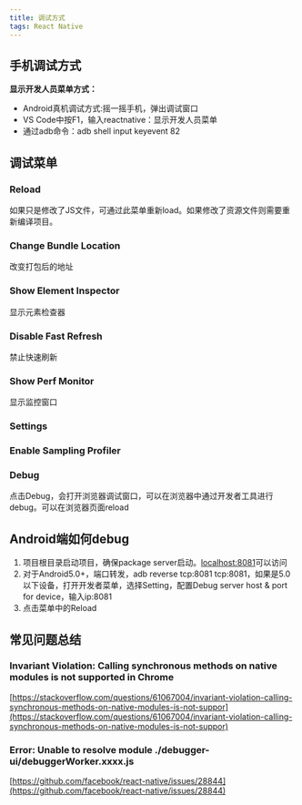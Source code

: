 ```yaml
---
title: 调试方式
tags: React Native 
---
```



## 手机调试方式

**显示开发人员菜单方式：**

- Android真机调试方式:摇一摇手机，弹出调试窗口
- VS Code中按F1，输入reactnative：显示开发人员菜单
- 通过adb命令：adb shell input keyevent 82

## 调试菜单

### Reload

如果只是修改了JS文件，可通过此菜单重新load。如果修改了资源文件则需要重新编译项目。

### Change Bundle Location

改变打包后的地址

### Show Element Inspector

显示元素检查器

### Disable Fast Refresh

禁止快速刷新

### Show Perf Monitor

显示监控窗口

### Settings

### Enable Sampling Profiler



### Debug

点击Debug，会打开浏览器调试窗口，可以在浏览器中通过开发者工具进行debug。可以在浏览器页面reload



## Android端如何debug

1. 项目根目录启动项目，确保package server启动。[localhost:8081](localhost:8081)可以访问
2. 对于Android5.0+，端口转发，adb reverse tcp:8081 tcp:8081，如果是5.0以下设备，打开开发者菜单，选择Setting，配置Debug server host & port for device，输入ip:8081
4. 点击菜单中的Reload




## 常见问题总结

### Invariant Violation: Calling synchronous methods on native modules is not supported in Chrome

[https://stackoverflow.com/questions/61067004/invariant-violation-calling-synchronous-methods-on-native-modules-is-not-suppor](https://stackoverflow.com/questions/61067004/invariant-violation-calling-synchronous-methods-on-native-modules-is-not-suppor)


### Error: Unable to resolve module ./debugger-ui/debuggerWorker.xxxx.js


[https://github.com/facebook/react-native/issues/28844](https://github.com/facebook/react-native/issues/28844)
